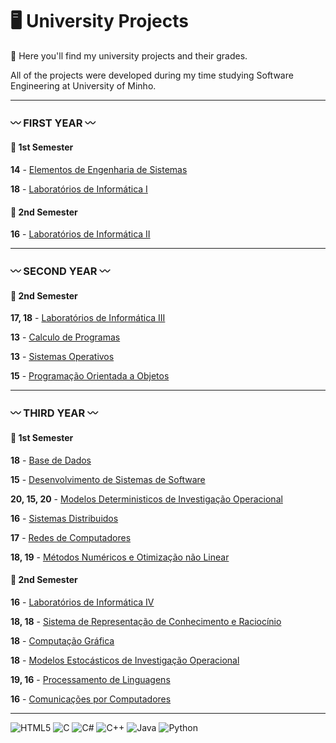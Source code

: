 # 🖥️ University Projects 

:pushpin: Here you'll find my university projects and their grades.

All of the projects were developed during my time studying Software Engineering at University of Minho.

***
### :wavy_dash: FIRST YEAR 	:wavy_dash:

#### :sunflower: 1st Semester 
**14** - [Elementos de Engenharia de Sistemas](https://github.com/Analucar/UMinho/tree/main/FirstYear/1st/EES)

**18** - [Laboratórios de Informática I](https://github.com/Analucar/UMinho/tree/main/FirstYear/1st/LI1)

#### :sunflower: 2nd Semester 
**16** - [Laboratórios de Informática II](https://github.com/Analucar/UMinho/tree/main/FirstYear/2nd/LI2)

***

### :wavy_dash: SECOND YEAR :wavy_dash:

#### :sunflower: 2nd Semester 
**17, 18** - [Laboratórios de Informática III](https://github.com/Analucar/UMinho/tree/main/SecondYear/2nd/LI3)

**13** - [Calculo de Programas](https://github.com/Analucar/UMinho/tree/main/SecondYear/2nd/CP)

**13** - [Sistemas Operativos](https://github.com/Analucar/UMinho/tree/main/SecondYear/2nd/SO)

**15** - [Programação Orientada a Objetos](https://github.com/Analucar/UMinho/tree/main/SecondYear/2nd/POO)

***

### :wavy_dash: THIRD YEAR :wavy_dash:

#### :sunflower: 1st Semester 
**18** - [Base de Dados](https://github.com/Analucar/UMinho/tree/main/ThirdYear/1st/BD)

**15** - [Desenvolvimento de Sistemas de Software](https://github.com/Analucar/UMinho/tree/main/ThirdYear/1st/DSS)

**20, 15, 20** - [Modelos Deterministicos de Investigação Operacional](https://github.com/Analucar/UMinho/tree/main/ThirdYear/1st/MDIO)

**16** - [Sistemas Distribuidos](https://github.com/Analucar/UMinho/tree/main/ThirdYear/1st/SD)

**17** - [Redes de Computadores](https://github.com/Analucar/UMinho/tree/main/ThirdYear/1st/RC)

**18, 19** - [Métodos Numéricos e Otimização não Linear](https://github.com/Analucar/UMinho/tree/main/ThirdYear/1st/MNOL)

#### :sunflower: 2nd Semester 
**16** - [Laboratórios de Informática IV](https://github.com/Analucar/UMinho/tree/main/ThirdYear/2nd/LI4)

**18, 18** - [Sistema de Representação de Conhecimento e Raciocínio](https://github.com/Analucar/UMinho/tree/main/ThirdYear/2nd/SRCR)

**18** - [Computação Gráfica](https://github.com/Analucar/UMinho/tree/main/ThirdYear/2nd/CG)

**18** - [Modelos Estocásticos de Investigação Operacional](https://github.com/Analucar/UMinho/tree/main/ThirdYear/2nd/MEIO)

**19, 16** - [Processamento de Linguagens](https://github.com/Analucar/UMinho/tree/main/ThirdYear/2nd/PL)

**16** - [Comunicações por Computadores](https://github.com/Analucar/UMinho/tree/main/ThirdYear/2nd/CC)

***
![HTML5](https://img.shields.io/badge/html5-%23E34F26.svg?style=flat&logo=html5&logoColor=white)
![C](https://img.shields.io/badge/c-%2300599C.svg?style=flat&logo=c&logoColor=white)
![C#](https://img.shields.io/badge/c%23-%23239120.svg?style=flat&logo=c-sharp&logoColor=white)
![C++](https://img.shields.io/badge/c++-%2300599C.svg?style=flat&logo=c%2B%2B&logoColor=white)
![Java](https://img.shields.io/badge/java-%23ED8B00.svg?style=flat&logo=java&logoColor=white)
![Python](https://img.shields.io/badge/python-3670A0?style=flat&logo=python&logoColor=ffdd54)




